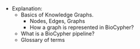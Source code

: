 - Explanation:
    - Basics of Knowledge Graphs.
      - Nodes, Edges, Graphs
      - How a graph is represented in BioCypher?
    - What is a BioCypher pipeline?
    - Glossary of terms